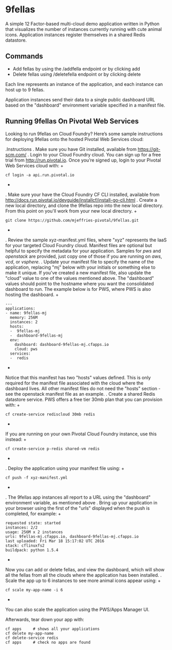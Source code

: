 # 9fellas

A simple 12 Factor-based multi-cloud demo application written in Python that visualizes the number of instances currently running with cute animal icons. Application instances register themselves in a shared Redis datastore.

## Commands

- Add fellas by using the /addfella endpoint or by clicking add
- Delete fellas using /deletefella endpoint or by clicking delete

Each line represents an instance of the application, and each instance can host up to 9 fellas.

Application instances send their data to a single public dashboard URL based on the "dashboard" environment variable specified in a manifest file.

## Running 9fellas On Pivotal Web Services

Looking to run 9fellas on Cloud Foundry? Here’s some sample instructions for deploying 9fellas onto the hosted Pivotal Web Services cloud:

.Instructions
. Make sure you have Git installed, available from https://git-scm.com/
. Login to your Cloud Foundry cloud. You can sign up for a free trial from http://run.pivotal.io. Once you’re signed up, login to your Pivotal Web
Services cloud with:
+
```
cf login -a api.run.pivotal.io
```
+
. Make sure your have the Cloud Foundry CF CLI installed, available from http://docs.run.pivotal.io/devguide/installcf/install-go-cli.html
. Create a new local directory, and clone the 9fellas repo into the new local directory.  From this point on you'll work from your new local directory.
+
```
git clone https://github.com/mjeffries-pivotal/9fellas.git
```
+
. Review the sample xyz-manifest.yml files, where "xyz" represents the IaaS for your targeted Cloud Foundry cloud.  Manifest files are optional but helpful
to specify the metadata for your application.  Samples for *pws* and *openstack* are provided, just copy one of those if you are running on *aws*, *vcd*, or *vsphere*.
. Update your manifest file to specify the name of the application, replacing "mj" below with your initials or something else to make it unique.  If you've
created a new manifest file, also update the "cloud" value to one of the values mentioned above.  The "dashboard" values should point to the hostname where
you want the consolidated dashboard to run.  The example below is for PWS, where PWS is also hosting the dashboard.
+
```
---
applications:
- name: 9fellas-mj
  memory: 256M
  instances: 2
  hosts:
  -  9fellas-mj
  -  dashboard-9fellas-mj
  env:
    dashboard: dashboard-9fellas-mj.cfapps.io
    cloud: pws
  services:
  -  redis
```
+
Notice that this manifest has two "hosts" values defined.  This is only required for the manifest file associated with the cloud where
the dashboard lives.  All other manifest files do not need the "hosts" section - see the openstack manifest file as an example.
. Create a shared Redis datastore service. PWS offers a free tier 30mb plan that you can provision with:
+
```
cf create-service rediscloud 30mb redis
```
+
If you are running on your own Pivotal Cloud Foundry instance, use this instead:
+
```
cf create-service p-redis shared-vm redis
```
+
. Deploy the application using your manifest file using:
+
```
cf push -f xyz-manifest.yml
```
+
. The 9fellas app instances all report to a URL using the "dashboard" environment variable, as mentioned above
. Bring up your application in your browser using the first of the "urls" displayed when the push is completed, for example:
+
```
requested state: started
instances: 2/2
usage: 256M x 2 instances
urls: 9fellas-mj.cfapps.io, dashboard-9fellas-mj.cfapps.io
last uploaded: Fri Mar 18 15:17:02 UTC 2016
stack: cflinuxfs2
buildpack: python 1.5.4
```
+
Now you can add or delete fellas, and view the dashboard, which will show all the fellas from all the clouds where the application has been installed.
. Scale the app up to 6 instances to see more animal icons appear using:
+
```
cf scale my-app-name -i 6
```
+
You can also scale the application using the PWS/Apps Manager UI.

Afterwards, tear down your app with:
```
cf apps     # shows all your applications
cf delete my-app-name
cf delete-service redis
cf apps 	# check no apps are found
```
